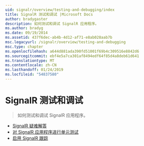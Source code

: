 ```yaml
---
uid: signalr/overview/testing-and-debugging/index
title: SignalR 测试和调试 |Microsoft Docs
author: bradygaster
description: 如何测试和调试 SignalR 应用程序。
ms.author: bradyg
ms.date: 09/19/2014
ms.assetid: 437f6dec-ab4b-4d12-af71-e8ab028aab7b
msc.legacyurl: /signalr/overview/testing-and-debugging
msc.type: chapter
ms.openlocfilehash: a644d881ada390fd51001f69b4c309516e8842d6
ms.sourcegitcommit: ebf4e5a7ca301af8494edf64f85d4a8deb61d641
ms.translationtype: MT
ms.contentlocale: zh-CN
ms.lasthandoff: 01/24/2019
ms.locfileid: "54837580"
---
```

<a name="signalr-testing-and-debugging"></a>SignalR 测试和调试
====================
> 如何测试和调试 SignalR 应用程序。


- [SignalR 疑难解答](troubleshooting.md)
- [对 SignalR 应用程序进行单元测试](unit-testing-signalr-applications.md)
- [启用 SignalR 跟踪](enabling-signalr-tracing.md)
